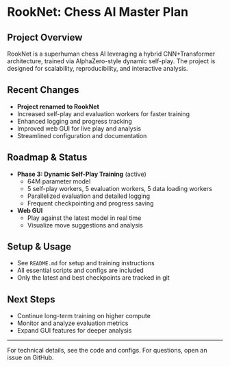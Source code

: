 # RookNet: Chess AI Master Plan

## Project Overview
RookNet is a superhuman chess AI leveraging a hybrid CNN+Transformer architecture, trained via AlphaZero-style dynamic self-play. The project is designed for scalability, reproducibility, and interactive analysis.

## Recent Changes
- **Project renamed to RookNet**
- Increased self-play and evaluation workers for faster training
- Enhanced logging and progress tracking
- Improved web GUI for live play and analysis
- Streamlined configuration and documentation

## Roadmap & Status
- **Phase 3: Dynamic Self-Play Training** (active)
  - 64M parameter model
  - 5 self-play workers, 5 evaluation workers, 5 data loading workers
  - Parallelized evaluation and detailed logging
  - Frequent checkpointing and progress saving
- **Web GUI**
  - Play against the latest model in real time
  - Visualize move suggestions and analysis

## Setup & Usage
- See `README.md` for setup and training instructions
- All essential scripts and configs are included
- Only the latest and best checkpoints are tracked in git

## Next Steps
- Continue long-term training on higher compute
- Monitor and analyze evaluation metrics
- Expand GUI features for deeper analysis

---

For technical details, see the code and configs. For questions, open an issue on GitHub.


